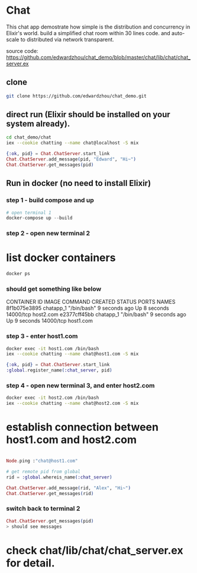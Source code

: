 # Chat
This chat app demostrate how simple is the distribution and concurrency in Elixir's world. 
build a simplified chat room within 30 lines code. and auto-scale to distributed via network transparent.

source code:
https://github.com/edwardzhou/chat_demo/blob/master/chat/lib/chat/chat_server.ex


## clone

```bash
git clone https://github.com/edwardzhou/chat_demo.git
```

## direct run (Elixir should be installed on your system already).
```bash
cd chat_demo/chat
iex --cookie chatting --name chat@localhost -S mix
```

```elixir
{:ok, pid} = Chat.ChatServer.start_link
Chat.ChatServer.add_message(pid, "Edward", "Hi~")
Chat.ChatServer.get_messages(pid)
```


## Run in docker (no need to install Elixir)

### step 1 - build compose and up

```elixir
# open terminal 1
docker-compose up --build


```



### step 2 - open new terminal 2
# list docker containers
```bash
docker ps
```

### should get something like below
CONTAINER ID        IMAGE                   COMMAND                  CREATED             STATUS              PORTS                    NAMES
8f1b075e3895        chatapp_1               "/bin/bash"              9 seconds ago       Up 8 seconds        14000/tcp                host2.com
e2377cff45bb        chatapp_1               "/bin/bash"              9 seconds ago       Up 9 seconds        14000/tcp                host1.com


### step 3 - enter host1.com
```bash
docker exec -it host1.com /bin/bash
iex --cookie chatting --name chat@host1.com -S mix
```

```elixir
{:ok, pid} = Chat.ChatServer.start_link
:global.register_name(:chat_server, pid)
```

### step 4 - open new terminal 3, and enter host2.com
```bash
docker exec -it host2.com /bin/bash
iex --cookie chatting --name chat@host2.com -S mix
```

# establish connection between host1.com and host2.com
```elixir

Node.ping :"chat@host1.com"

# get remote pid from global
rid = :global.whereis_name(:chat_server)

Chat.ChatServer.add_message(rid, "Alex", "Hi~")
Chat.ChatServer.get_messages(rid)
```

### switch back to  terminal 2
```elixir
Chat.ChatServer.get_messages(pid)
> should see messages
```



# check chat/lib/chat/chat_server.ex for detail.
